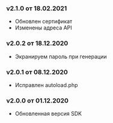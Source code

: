 ### v2.1.0 от 18.02.2021
* Обновлен сертификат
* Изменены адреса API

### v2.0.2 от 18.12.2020
* Экранируем пароль при генерации 

### v2.0.1 от 08.12.2020
* Исправлен autoload.php

### v2.0.0 от 01.12.2020
* Обновленная версия SDK
